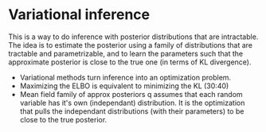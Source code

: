 # Variational inference

This is a way to do inference with posterior distributions that are intractable. The idea is to estimate the posterior using a family of distributions that are tractable and parametrizable, and to learn the parameters such that the approximate posterior is close to the true one (in terms of KL divergence).


* Variational methods turn inference into an optimization problem.
* Maximizing the ELBO is equivalent to minimizing the KL (30:40)
* Mean field family of approx posteriors q assumes that each random variable has it's own (independant) distribution. It is the optimization that pulls the independant distributions (with their parameters) to be close to the true posterior.
